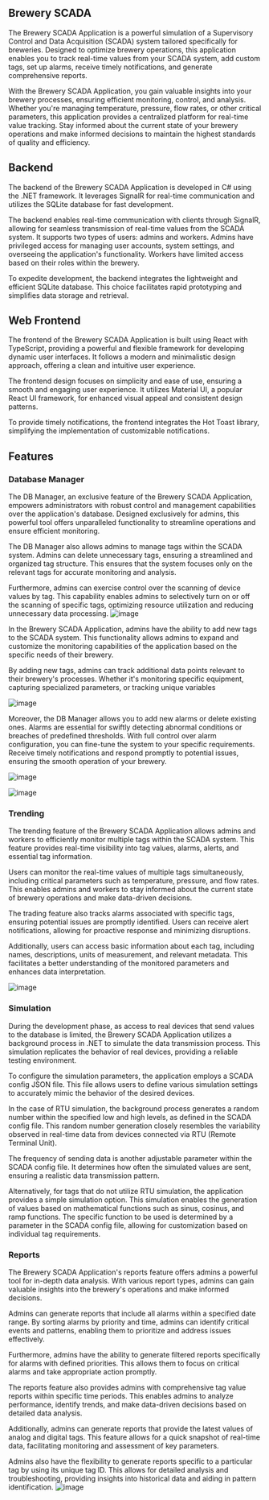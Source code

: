 ## Brewery SCADA

The Brewery SCADA Application is a powerful simulation of a Supervisory Control and Data Acquisition (SCADA) system tailored specifically for breweries. Designed to optimize brewery operations, this application enables you to track real-time values from your SCADA system, add custom tags, set up alarms, receive timely notifications, and generate comprehensive reports.

With the Brewery SCADA Application, you gain valuable insights into your brewery processes, ensuring efficient monitoring, control, and analysis. Whether you're managing temperature, pressure, flow rates, or other critical parameters, this application provides a centralized platform for real-time value tracking. Stay informed about the current state of your brewery operations and make informed decisions to maintain the highest standards of quality and efficiency.


## Backend
The backend of the Brewery SCADA Application is developed in C# using the .NET framework. It leverages SignalR for real-time communication and utilizes the SQLite database for fast development.

The backend enables real-time communication with clients through SignalR, allowing for seamless transmission of real-time values from the SCADA system. It supports two types of users: admins and workers. Admins have privileged access for managing user accounts, system settings, and overseeing the application's functionality. Workers have limited access based on their roles within the brewery.

To expedite development, the backend integrates the lightweight and efficient SQLite database. This choice facilitates rapid prototyping and simplifies data storage and retrieval.
## Web Frontend
The frontend of the Brewery SCADA Application is built using React with TypeScript, providing a powerful and flexible framework for developing dynamic user interfaces. It follows a modern and minimalistic design approach, offering a clean and intuitive user experience.

The frontend design focuses on simplicity and ease of use, ensuring a smooth and engaging user experience. It utilizes Material UI, a popular React UI framework, for enhanced visual appeal and consistent design patterns.

To provide timely notifications, the frontend integrates the Hot Toast library, simplifying the implementation of customizable notifications.

## Features
### Database Manager
The DB Manager, an exclusive feature of the Brewery SCADA Application, empowers administrators with robust control and management capabilities over the application's database. Designed exclusively for admins, this powerful tool offers unparalleled functionality to streamline operations and ensure efficient monitoring.

The DB Manager also allows admins to manage tags within the SCADA system. Admins can delete unnecessary tags, ensuring a streamlined and organized tag structure. This ensures that the system focuses only on the relevant tags for accurate monitoring and analysis.

Furthermore, admins can exercise control over the scanning of device values by tag. This capability enables admins to selectively turn on or off the scanning of specific tags, optimizing resource utilization and reducing unnecessary data processing.
  ![image](https://github.com/jokicjovan/Brewery-SCADA-System/assets/51921035/5bae5843-8644-4665-b7fe-96e2fcb0d3a4)


  In the Brewery SCADA Application, admins have the ability to add new tags to the SCADA system. This functionality allows admins to expand and customize the monitoring capabilities of the application based on the specific needs of their brewery.

By adding new tags, admins can track additional data points relevant to their brewery's processes. Whether it's monitoring specific equipment, capturing specialized parameters, or tracking unique variables

  ![image](https://github.com/jokicjovan/Brewery-SCADA-System/assets/51921035/47fa9ed2-978f-4ad2-9442-d2658447d2fe)

  Moreover, the DB Manager allows you to add new alarms or delete existing ones. Alarms are essential for swiftly detecting abnormal conditions or breaches of predefined thresholds. With full control over alarm configuration, you can fine-tune the system to your specific requirements. Receive timely notifications and respond promptly to potential issues, ensuring the smooth operation of your brewery.

  ![image](https://github.com/jokicjovan/Brewery-SCADA-System/assets/51921035/a4a655d9-6f8f-4b6e-83ae-761313d174ed)

  ![image](https://github.com/jokicjovan/Brewery-SCADA-System/assets/51921035/8d21dc18-6194-485b-9e90-bc7031029efb)


### Trending
The trending feature of the Brewery SCADA Application allows admins and workers to efficiently monitor multiple tags within the SCADA system. This feature provides real-time visibility into tag values, alarms, alerts, and essential tag information.

Users can monitor the real-time values of multiple tags simultaneously, including critical parameters such as temperature, pressure, and flow rates. This enables admins and workers to stay informed about the current state of brewery operations and make data-driven decisions.

The trading feature also tracks alarms associated with specific tags, ensuring potential issues are promptly identified. Users can receive alert notifications, allowing for proactive response and minimizing disruptions.

Additionally, users can access basic information about each tag, including names, descriptions, units of measurement, and relevant metadata. This facilitates a better understanding of the monitored parameters and enhances data interpretation.

![image](https://github.com/jokicjovan/Brewery-SCADA-System/assets/51921035/1ba25f59-0341-4d64-9b38-7373f3ba17df)


### Simulation
During the development phase, as access to real devices that send values to the database is limited, the Brewery SCADA Application utilizes a background process in .NET to simulate the data transmission process. This simulation replicates the behavior of real devices, providing a reliable testing environment.

To configure the simulation parameters, the application employs a SCADA config JSON file. This file allows users to define various simulation settings to accurately mimic the behavior of the desired devices.

In the case of RTU simulation, the background process generates a random number within the specified low and high levels, as defined in the SCADA config file. This random number generation closely resembles the variability observed in real-time data from devices connected via RTU (Remote Terminal Unit).

The frequency of sending data is another adjustable parameter within the SCADA config file. It determines how often the simulated values are sent, ensuring a realistic data transmission pattern.

Alternatively, for tags that do not utilize RTU simulation, the application provides a simple simulation option. This simulation enables the generation of values based on mathematical functions such as sinus, cosinus, and ramp functions. The specific function to be used is determined by a parameter in the SCADA config file, allowing for customization based on individual tag requirements.

### Reports
The Brewery SCADA Application's reports feature offers admins a powerful tool for in-depth data analysis. With various report types, admins can gain valuable insights into the brewery's operations and make informed decisions.

Admins can generate reports that include all alarms within a specified date range. By sorting alarms by priority and time, admins can identify critical events and patterns, enabling them to prioritize and address issues effectively.

Furthermore, admins have the ability to generate filtered reports specifically for alarms with defined priorities. This allows them to focus on critical alarms and take appropriate action promptly.

The reports feature also provides admins with comprehensive tag value reports within specific time periods. This enables admins to analyze performance, identify trends, and make data-driven decisions based on detailed data analysis.

Additionally, admins can generate reports that provide the latest values of analog and digital tags. This feature allows for a quick snapshot of real-time data, facilitating monitoring and assessment of key parameters.

Admins also have the flexibility to generate reports specific to a particular tag by using its unique tag ID. This allows for detailed analysis and troubleshooting, providing insights into historical data and aiding in pattern identification.
![image](https://github.com/jokicjovan/Brewery-SCADA-System/assets/51921035/e4df45cd-9db8-4fe8-ae99-e9d2cd0e6f63)


